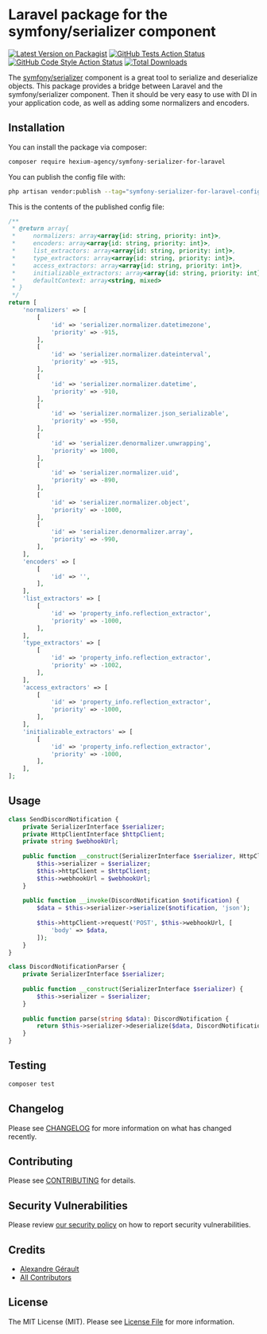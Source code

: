 # Laravel package for the symfony/serializer component

[![Latest Version on Packagist](https://img.shields.io/packagist/v/alexandregerault/laravel-sf-serializer.svg?style=flat-square)](https://packagist.org/packages/alexandregerault/laravel-sf-serializer)
[![GitHub Tests Action Status](https://img.shields.io/github/actions/workflow/status/alexandregerault/laravel-sf-serializer/run-tests.yml?branch=main&label=tests&style=flat-square)](https://github.com/alexandregerault/laravel-sf-serializer/actions?query=workflow%3Arun-tests+branch%3Amain)
[![GitHub Code Style Action Status](https://img.shields.io/github/actions/workflow/status/alexandregerault/laravel-sf-serializer/fix-php-code-style-issues.yml?branch=main&label=code%20style&style=flat-square)](https://github.com/alexandregerault/laravel-sf-serializer/actions?query=workflow%3A"Fix+PHP+code+style+issues"+branch%3Amain)
[![Total Downloads](https://img.shields.io/packagist/dt/alexandregerault/laravel-sf-serializer.svg?style=flat-square)](https://packagist.org/packages/alexandregerault/laravel-sf-serializer)

The [symfony/serializer](https://github.com/symfony/serializer) component is a great tool to serialize and deserialize objects. This package provides a bridge 
between Laravel and the symfony/serializer component. Then it should be very easy to use with DI in your application
code, as well as adding some normalizers and encoders.

## Installation

You can install the package via composer:

```bash
composer require hexium-agency/symfony-serializer-for-laravel
```

You can publish the config file with:

```bash
php artisan vendor:publish --tag="symfony-serializer-for-laravel-config"
```

This is the contents of the published config file:

```php
/**
 * @return array{
 *     normalizers: array<array{id: string, priority: int}>,
 *     encoders: array<array{id: string, priority: int}>,
 *     list_extractors: array<array{id: string, priority: int}>,
 *     type_extractors: array<array{id: string, priority: int}>,
 *     access_extractors: array<array{id: string, priority: int}>,
 *     initializable_extractors: array<array{id: string, priority: int}>,
 *     defaultContext: array<string, mixed>
 * }
 */
return [
    'normalizers' => [
        [
            'id' => 'serializer.normalizer.datetimezone',
            'priority' => -915,
        ],
        [
            'id' => 'serializer.normalizer.dateinterval',
            'priority' => -915,
        ],
        [
            'id' => 'serializer.normalizer.datetime',
            'priority' => -910,
        ],
        [
            'id' => 'serializer.normalizer.json_serializable',
            'priority' => -950,
        ],
        [
            'id' => 'serializer.denormalizer.unwrapping',
            'priority' => 1000,
        ],
        [
            'id' => 'serializer.normalizer.uid',
            'priority' => -890,
        ],
        [
            'id' => 'serializer.normalizer.object',
            'priority' => -1000,
        ],
        [
            'id' => 'serializer.denormalizer.array',
            'priority' => -990,
        ],
    ],
    'encoders' => [
        [
            'id' => '',
        ],
    ],
    'list_extractors' => [
        [
            'id' => 'property_info.reflection_extractor',
            'priority' => -1000,
        ],
    ],
    'type_extractors' => [
        [
            'id' => 'property_info.reflection_extractor',
            'priority' => -1002,
        ],
    ],
    'access_extractors' => [
        [
            'id' => 'property_info.reflection_extractor',
            'priority' => -1000,
        ],
    ],
    'initializable_extractors' => [
        [
            'id' => 'property_info.reflection_extractor',
            'priority' => -1000,
        ],
    ],
];

```

## Usage

```php
class SendDiscordNotification {
    private SerializerInterface $serializer;
    private HttpClientInterface $httpClient;
    private string $webhookUrl;
    
    public function __construct(SerializerInterface $serializer, HttpClientInterface $httpClient, string $webhookUrl) {
        $this->serializer = $serializer;
        $this->httpClient = $httpClient;
        $this->webhookUrl = $webhookUrl;
    }
    
    public function __invoke(DiscordNotification $notification) {
        $data = $this->serializer->serialize($notification, 'json');
        
        $this->httpClient->request('POST', $this->webhookUrl, [
            'body' => $data,
        ]);
    }
}
```

```php
class DiscordNotificationParser {
    private SerializerInterface $serializer;
    
    public function __construct(SerializerInterface $serializer) {
        $this->serializer = $serializer;
    }
    
    public function parse(string $data): DiscordNotification {
        return $this->serializer->deserialize($data, DiscordNotification::class, 'json');
    }
}
```

## Testing

```bash
composer test
```

## Changelog

Please see [CHANGELOG](CHANGELOG.md) for more information on what has changed recently.

## Contributing

Please see [CONTRIBUTING](CONTRIBUTING.md) for details.

## Security Vulnerabilities

Please review [our security policy](../../security/policy) on how to report security vulnerabilities.

## Credits

- [Alexandre Gérault](https://github.com/AlexandreGerault)
- [All Contributors](../../contributors)

## License

The MIT License (MIT). Please see [License File](LICENSE.md) for more information.
